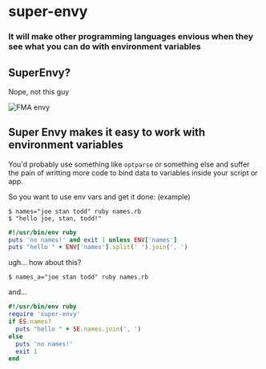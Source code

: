super-envy
==========

### It will make other programming languages envious when they see what you can do with environment variables


## SuperEnvy?

Nope, not this guy

![FMA envy](http://f.cl.ly/items/2n3m0O2v0A1x1N2T0r2B/Image%202012.04.29%2021:12:21.png)


## Super Envy makes it easy to work with environment variables

You'd probably use something like `optparse` or something else and suffer
the pain of  writting more code to bind data to variables inside your script
or app.

So you want to use env vars and get it done:
(example)

    $ names="joe stan todd" ruby names.rb
    $ "hello joe, stan, todd!"


```ruby
#!/usr/bin/env ruby
puts 'no names!' and exit 1 unless ENV['names']
puts "hello " + ENV['names'].split(' ').join(', ')
```

ugh... how about this?

    $ names_a="joe stan todd" ruby names.rb


and...

```ruby
#!/usr/bin/env ruby
require 'super-envy'
if ES.names?
  puts "hello " + SE.names.join(', ')
else
  puts 'no names!'
  exit 1
end

```
